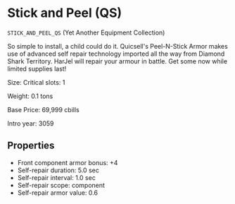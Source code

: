 # Stick and Peel (QS)

`STICK_AND_PEEL_QS` (Yet Another Equipment Collection)

So simple to install, a child could do it. Quicsell's Peel-N-Stick Armor makes use of advanced self repair technology imported all the way from Diamond Shark Territory. HarJel will repair your armour in battle. Get some now while limited supplies last!

Size: Critical slots: 1

Weight: 0.1 tons

Base Price: 69,999 cbills

Intro year: 3059

## Properties
* Front component armor bonus: +4 
* Self-repair duration: 5.0 sec
* Self-repair interval: 1.0 sec
* Self-repair scope: component 
* Self-repair armor value: 0.6 
